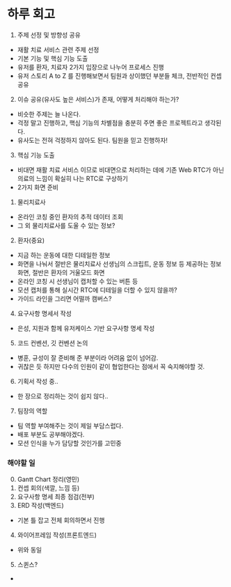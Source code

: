 # 하루 회고

1. 주제 선정 및 방향성 공유
- 재활 치료 서비스 관련 주제 선정
- 기본 기능 및 핵심 기능 도출 
- 유저를 환자, 치료자 2가지 입장으로 나누어 프로세스 진행
- 유저 스토리 A to Z 를 진행해보면서 팀원과 상이했던 부분들 체크, 전반적인 컨셉 공유

2. 이슈 공유(유사도 높은 서비스)가 존재, 어떻게 처리해야 하는가?
- 비슷한 주제는 늘 나온다.
- 걱정 말고 진행하고, 핵심 기능의 차별점을 충분히 주면 좋은 프로젝트라고 생각된다.
- 유사도는 전혀 걱정하지 않아도 된다. 팀원을 믿고 진행하자!

3. 핵심 기능 도출
- 비대면 재활 치료 서비스 이므로 비대면으로 처리하는 데에 기존 Web RTC가 아닌 의료의 느낌이 확실히 나는 RTC로 구상하기
- 2가지 화면 준비
1) 물리치료사 
- 온라인 코칭 중인 환자의 추적 데이터 조회
- 그 외 물리치료사를 도울 수 있는 정보?
2) 환자(중요)
- 지금 하는 운동에 대한 디테일한 정보
- 화면을 나눠서 절반은 물리치료사 선생님의 스크립트, 운동 정보 등 제공하는 정보 화면, 절반은 환자의 거울모드 화면
- 온라인 코칭 시 선생님이 캡처할 수 있는 버튼 등
- 모션 캡처를 통해 실시간 RTC에 디테일을 더할 수 있지 않을까?
- 가이드 라인을 그리면 어떨까 캠버스? 

4. 요구사항 명세서 작성
- 은성, 지원과 함께 유저케이스 기반 요구사항 명세 작성

5. 코드 컨벤션, 깃 컨벤션 논의
- 병훈, 규성이 잘 준비해 준 부분이라 어려움 없이 넘어감.
- 귀찮은 듯 하지만 다수의 인원이 같이 협업한다는 점에서 꼭 숙지해야할 것.

6. 기획서 작성 중..
- 한 장으로 정리하는 것이 쉽지 않다..

7. 팀장의 역할
- 팀 역할 부여해주는 것이 제일 부담스럽다.
- 배포 부분도 공부해야겠다.
- 모션 인식을 누가 담당할 것인가를 고민중


### 해야할 일
0. Gantt Chart 정리(영민)
1. 컨셉 회의(색깔, 느낌 등)
2. 요구사항 명세 최종 점검(전부)
3. ERD 작성(백엔드)
- 기본 틀 잡고 전체 회의하면서 진행
4. 와이어프레임 작성(프론트엔드)
- 위와 동일
5. 스퀸스? 
- 